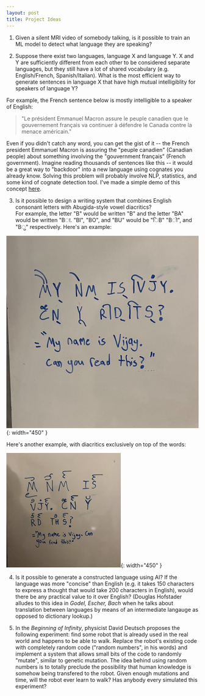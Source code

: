```yaml
---
layout: post
title: Project Ideas
---
```


1) Given a silent MRI video of somebody talking, is it possible to train an ML model to detect what language they are speaking?

2) Suppose there exist two languages, language X and language Y. X and Y are sufficiently different from each other to be considered separate languages, but they still have a lot of shared vocabulary (e.g. English/French, Spanish/Italian). What is the most efficient way to generate sentences in language X that have high mutual intelligiblity for speakers of language Y? 

For example, the French sentence below is mostly intelligible to a speaker of English:
> "Le président Emmanuel Macron assure le peuple canadien que le gouvernement français va continuer à défendre le Canada contre la menace américain."

Even if you didn't catch any word, you can get the gist of it -- the French	president Emmanuel Macron is assuring the "peuple canadien" (Canadian people) about something involving the "gouvernment français" (French government). Imagine reading thousands of sentences like this -- it would be a great way to "backdoor" into a new language using cognates you already know. Solving this problem will probably involve NLP, statistics, and some kind of cognate detection tool. I've made a simple demo of this concept [here](https://app.vkethana.com/).

3) Is it possible to design a writing system that combines English consonant letters with Abugida-style vowel diacritics?	
For example, the letter "B" would be written "B" and the letter "BA" would be written "Bा. "BI", "BO", and "BU" would be  "िB" "Bो", and "Bु" respectively. 
Here's an example:

![A writing system combining English consonants with Hindi vowels](/assets/images/abugida.jpeg){: width="450" }

Here's another example, with diacritics exclusively on top of the words:

![A second version, which has all the diacritics on top](/assets/images/abugida2.jpeg){: width="450" }

4) Is it possible to generate a constructed language using AI? If the language was more "concise" than English (e.g. it takes 150 characters to express a thought that would take 200 characters in English), would there be any practical value to it over English? (Douglas Hofstader alludes to this idea in *Godel, Escher, Bach* when he talks about translation between languages by means of an intermediate langauge as opposed to dictionary lookup.)

5) In the *Beginning of Infinity*, physicist David Deutsch proposes the following experiment: find some robot that is already used in the real world and happens to be able to walk. Replace the robot's existing code with completely random code ("random numbers", in his words) and implement a system that allows small bits of the code to randomly "mutate", similar to genetic mutation. The idea behind using random numbers is to totally preclude the possibility that human knowledge is somehow being transfered to the robot. Given enough mutations and time, will the robot ever learn to walk? Has anybody every simulated this experiment?

